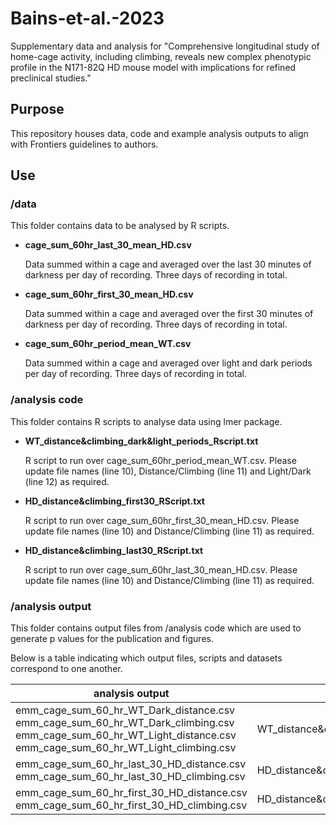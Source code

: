 # Bains-et-al.-2023
Supplementary data and analysis for "Comprehensive longitudinal study of home-cage activity, including climbing, reveals new complex phenotypic profile in the N171-82Q HD mouse model with implications for refined preclinical studies."

## Purpose
This repository houses data, code and example analysis outputs to align with Frontiers guidelines to authors. 

## Use
### /data
This folder contains data to be analysed by R scripts. 
* **cage_sum_60hr_last_30_mean_HD.csv**
     
     Data summed within a cage and averaged over the last 30 minutes of darkness per day of recording. Three days of recording in total. 

* **cage_sum_60hr_first_30_mean_HD.csv**
     
     Data summed within a cage and averaged over the first 30 minutes of darkness per day of recording. Three days of recording in total. 

* **cage_sum_60hr_period_mean_WT.csv**
     
     Data summed within a cage and averaged over light and dark periods per day of recording. Three days of recording in total.

### /analysis code
This folder contains R scripts to analyse data using lmer package. 

* **WT_distance&climbing_dark&light_periods_Rscript.txt**
     
     R script to run over cage_sum_60hr_period_mean_WT.csv. Please update file names (line 10), Distance/Climbing (line 11) and Light/Dark (line 12) as required. 
     
* **HD_distance&climbing_first30_RScript.txt**
     
     R script to run over cage_sum_60hr_first_30_mean_HD.csv. Please update file names (line 10) and Distance/Climbing (line 11) as required. 

* **HD_distance&climbing_last30_RScript.txt**
     
     R script to run over cage_sum_60hr_last_30_mean_HD.csv. Please update file names (line 10) and Distance/Climbing (line 11) as required. 
     
### /analysis output
This folder contains output files from /analysis code which are used to generate p values for the publication and figures. 

Below is a table indicating which output files, scripts and datasets correspond to one another. 

| analysis output | analysis code | data| 
| --- | --- | --- |
|emm_cage_sum_60_hr_WT_Dark_distance.csv emm_cage_sum_60_hr_WT_Dark_climbing.csv emm_cage_sum_60_hr_WT_Light_distance.csv emm_cage_sum_60_hr_WT_Light_climbing.csv|WT_distance&climbing_dark&light_periods_Rscript.txt|cage_sum_60hr_period_mean_WT.csv|
|emm_cage_sum_60_hr_last_30_HD_distance.csv emm_cage_sum_60_hr_last_30_HD_climbing.csv|HD_distance&climbing_last30_RScript.txt|cage_sum_60hr_last_30_mean_HD.csv|
|emm_cage_sum_60_hr_first_30_HD_distance.csv emm_cage_sum_60_hr_first_30_HD_climbing.csv|HD_distance&climbing_first30_RScript.txt|cage_sum_60hr_first_30_mean_HD.csv|
